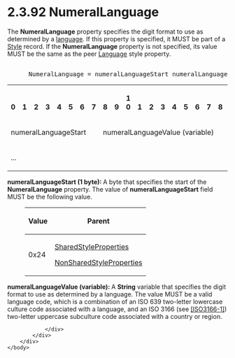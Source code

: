 <html dir="LTR" xmlns:mshelp="http://msdn.microsoft.com/mshelp" xmlns:ddue="http://ddue.schemas.microsoft.com/authoring/2003/5" xmlns:xlink="http://www.w3.org/1999/xlink" xmlns:tool="http://www.microsoft.com/tooltip">
    <head>
        <meta http-equiv="Content-Type" content="text/html; CHARSET=utf-8"></meta>
        <meta name="save" content="history"></meta>
        <title>2.3.92 NumeralLanguage</title>
        <xml>
            <mshelp:toctitle title="2.3.92 NumeralLanguage"></mshelp:toctitle>
            <mshelp:rltitle title="[MS-RPL]: NumeralLanguage"></mshelp:rltitle>
            <mshelp:keyword index="A" term="3e22c20b-37ef-4dfe-bbcc-211114f45ad9"></mshelp:keyword>
            <mshelp:attr name="DCSext.ContentType" value="open specification"></mshelp:attr>
            <mshelp:attr name="AssetID" value="3e22c20b-37ef-4dfe-bbcc-211114f45ad9"></mshelp:attr>
            <mshelp:attr name="TopicType" value="kbRef"></mshelp:attr>
            <mshelp:attr name="DCSext.Title" value="[MS-RPL]: NumeralLanguage" />
        </xml>
    </head>
    <body>
        <div id="header">
            <h1 class="heading">2.3.92 NumeralLanguage</h1>
        </div>
        <div id="mainSection">
            <div id="mainBody">
                <div id="allHistory" class="saveHistory"></div>
                <div id="sectionSection0" class="section" name="collapseableSection">
                    

<p>The <b>NumeralLanguage</b> property specifies the digit
format to use as determined by a <a href="75ae48f7-746b-4b41-919c-6699fa28b3ef.htm#gt_f5aa81dc-37ee-4a69-a08e-1733ba1461cd">language</a>. If this property
is specified, it MUST be part of a <a href="04bf25a1-2f43-4acf-b9eb-b9fa2dc45202.htm">Style</a> record. If the <b>NumeralLanguage</b>
property is not specified, its value MUST be the same as the peer <a href="235d01b9-ca4b-4e7b-ba6d-646e5d859649.htm">Language</a> style property.</p>

<dl>
<dd>
<div><pre>            
 NumeralLanguage = numeralLanguageStart numeralLanguageValue
</pre></div>
</dd></dl>

<table>
 <tr>
  <th><p><br>0</p></th>
  <th><p><br>1</p></th>
  <th><p><br>2</p></th>
  <th><p><br>3</p></th>
  <th><p><br>4</p></th>
  <th><p><br>5</p></th>
  <th><p><br>6</p></th>
  <th><p><br>7</p></th>
  <th><p><br>8</p></th>
  <th><p><br>9</p></th>
  <th><p>1<br>0</p></th>
  <th><p><br>1</p></th>
  <th><p><br>2</p></th>
  <th><p><br>3</p></th>
  <th><p><br>4</p></th>
  <th><p><br>5</p></th>
  <th><p><br>6</p></th>
  <th><p><br>7</p></th>
  <th><p><br>8</p></th>
  <th><p><br>9</p></th>
  <th><p>2<br>0</p></th>
  <th><p><br>1</p></th>
  <th><p><br>2</p></th>
  <th><p><br>3</p></th>
  <th><p><br>4</p></th>
  <th><p><br>5</p></th>
  <th><p><br>6</p></th>
  <th><p><br>7</p></th>
  <th><p><br>8</p></th>
  <th><p><br>9</p></th>
  <th><p>3<br>0</p></th>
  <th><p><br>1</p></th>
 </tr>
 <tr>
  <td colspan="8">
  <p>numeralLanguageStart</p>
  </td>
  <td colspan="24">
  <p>numeralLanguageValue
  (variable)</p>
  </td>
 </tr>
 <tr>
  <td colspan="32">
  <p>...</p>
  </td>
 </tr>
</table>

<p><b>numeralLanguageStart (1 byte): </b>A byte that
specifies the start of the <b>NumeralLanguage</b> property. The value of <b>numeralLanguageStart</b>
field MUST be the following value.</p>

<dl>
<dd>
<table>
 <thead>
  <tr>
   <th>
   <p>Value</p>
   </th>
   <th>
   <p>Parent</p>
   </th>
  </tr>
 </thead>
 <tr>
  <td>
  <p>0x24</p>
  </td>
  <td>
  <p><a href="8e7ad65c-8fc2-4a04-a02f-be9fe5b91d1e.htm">SharedStyleProperties</a></p>
  <p><a href="19ef92ab-7c9f-454f-874d-b6b04b92b117.htm">NonSharedStyleProperties</a></p>
  </td>
 </tr>
</table>
</dd></dl>

<p><b>numeralLanguageValue (variable): </b>A <b>String</b>
variable that specifies the digit format to use as determined by a language.
The value MUST be a valid language code, which is a combination of an ISO 639
two-letter lowercase culture code associated with a language, and an
ISO 3166 (see <a href="https://go.microsoft.com/fwlink/?LinkId=147713">[ISO3166-1]</a>)
two-letter uppercase subculture code associated with a country or region.</p>


                </div>
            </div>
        </div>
    </body>
</html>